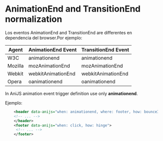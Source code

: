 AnimationEnd and TransitionEnd normalization
============================================

Los eventos AnimationEnd and TransitionEnd are differentes en dependencia del browser.Por ejemplo:

| Agent   | AnimationEnd Event | TransitionEnd Event |  
| ----    | -----------------  | ------------------- |  
| W3C     | animationend       | animationend        |  
| Mozilla | mozAnimationEnd    | mozAnimationEnd     |  
| Webkit  | webkitAnimationEnd | webkitAnimationEnd  |  
| Opera   | oanimationend      | oanimationend		 |  

In AniJS animation event trigger definition use only **animationend**.

Ejemplo:
```xml
    <header data-anijs="when: animationend, where: footer, how: bounceIn">
    <!-- ... -->
    </header>
    <footer data-anijs="when: click, how: hinge">
     <!-- ... -->
    </footer>
```
